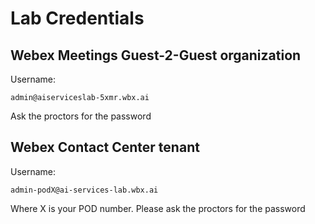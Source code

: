 # Lab Credentials

## Webex Meetings Guest-2-Guest organization
Username:
```
admin@aiserviceslab-5xmr.wbx.ai
```
Ask the proctors for the password

## Webex Contact Center tenant
Username:
```
admin-podX@ai-services-lab.wbx.ai
```
Where X is your POD number. Please ask the proctors for the password




